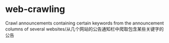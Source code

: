 # web-crawling
Crawl announcements containing certain keywords from the announcement columns of several websites/从几个网站的公告通知栏中爬取包含某些关键字的公告
